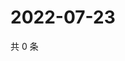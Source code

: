 # 2022-07-23

共 0 条

<!-- BEGIN WEIBO -->
<!-- 最后更新时间 Sat Jul 23 2022 18:00:50 GMT+0800 (China Standard Time) -->

<!-- END WEIBO -->
